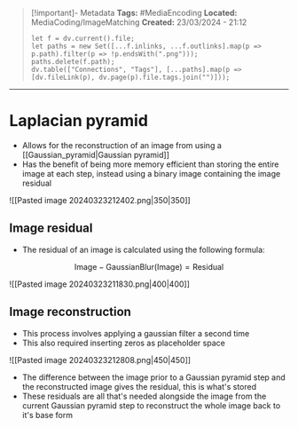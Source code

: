 > [!important]- Metadata
> **Tags:** #MediaEncoding 
> **Located:** MediaCoding/ImageMatching
> **Created:** 23/03/2024 - 21:12
> ```dataviewjs
> let f = dv.current().file;
> let paths = new Set([...f.inlinks, ...f.outlinks].map(p => p.path).filter(p => !p.endsWith(".png")));
> paths.delete(f.path);
> dv.table(["Connections", "Tags"], [...paths].map(p => [dv.fileLink(p), dv.page(p).file.tags.join("")]));
> ```

___
# Laplacian pyramid
- Allows for the reconstruction of an image from using a [[Gaussian_pyramid|Gaussian pyramid]]
- Has the benefit of being more memory efficient than storing the entire image at each step, instead using a binary image containing the image residual


![[Pasted image 20240323212402.png|350|350]]

## Image residual 
- The residual of an image is calculated using the following formula:

$$\text{Image}-\text{GaussianBlur}(\text{Image})=\text{Residual}$$

![[Pasted image 20240323211830.png|400|400]]

## Image reconstruction 
- This process involves applying a gaussian filter a second time 
- This also required inserting zeros as placeholder space 

![[Pasted image 20240323212808.png|450|450]]
- The difference between the image prior to a Gaussian pyramid step and the reconstructed image gives the residual, this is what's stored
- These residuals are all that's needed alongside the image from the current Gaussian pyramid step to reconstruct the whole image back to it's base form